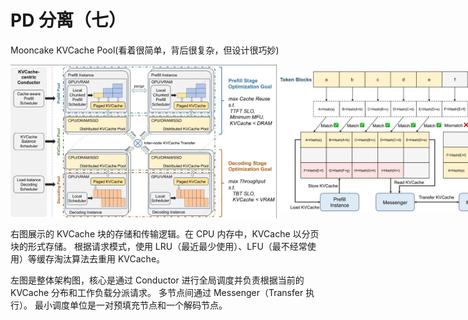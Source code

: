 # PD 分离（七）
Mooncake KVCache Pool(看着很简单，背后很复杂，但设计很巧妙)

<div style="display: flex; justify-content: space-between; align-items: center; width: 900px; margin: 0 auto;">
    <img src="../../assets/img-22.png" style="width: 47.3%;"/>
    <img src="../../assets/img-23.jpeg" style="width: 52.3%;"/>
</div>

右图展示的 KVCache 块的存储和传输逻辑。在 CPU 内存中，KVCache 以分页块的形式存储。
根据请求模式，使用 LRU（最近最少使用）、LFU（最不经常使用）等缓存淘汰算法去重用 KVCache。

左图是整体架构图，核心是通过 Conductor 进行全局调度并负责根据当前的 KVCache 分布和工作负载分派请求。
多节点间通过 Messenger（Transfer 执行）。
最小调度单位是一对预填充节点和一个解码节点。

<!--
MFU: Model Flops Utilization，模型算力利用率
-->